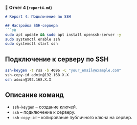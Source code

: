 📌 **Отчёт 4 (`report4.md`)**
```md
# Report 4: Подключение по SSH

## Настройка SSH-сервера
```sh
sudo apt update && sudo apt install openssh-server -y
sudo systemctl enable ssh
sudo systemctl start ssh
```
## Подключение к серверу по SSH
```sh
ssh-keygen -t rsa -b 4096 -C "your_email@example.com"
ssh-copy-id admin@192.168.X.X
ssh admin@192.168.X.X
```
## Описание команд
- `ssh-keygen` – создание ключей.
- `ssh` – подключение к серверу.
- `ssh-copy-id` – копирование публичного ключа на сервер.
```